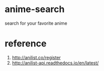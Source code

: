 # anime-search
search for your favorite anime

# reference
1. http://anilist.co/register
2. http://anilist-api.readthedocs.io/en/latest/
